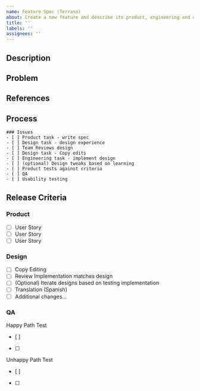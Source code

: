 ```yaml
---
name: Feature Spec (Terraso)
about: Create a new feature and describe its product, engineering and design work
title: ''
labels: ''
assignees: ''
---
```


## Description


## Problem


## References

## Process
```[tasklist]
### Issues
- [ ] Product task - write spec
- [ ] Design task - design experience
- [ ] Team Reviews design
- [ ] Design task - Copy edits
- [ ] Engineering task - implement design
- [ ] (optional) Design tweaks based on learning
- [ ] Product tests against criteria
- [ ] QA
- [ ] Usability testing
```

## Release Criteria

### Product
- [ ] User Story
- [ ] User Story
- [ ] User Story

### Design 
- [ ] Copy Editing
- [ ] Review Implementation matches design
- [ ] (Optional) Iterate designs based on testing implementation
- [ ] Translation (Spanish)
- [ ] Additional changes...

### QA
Happy Path Test
- [ ] 
- [ ] 

Unhappy Path Test
- [ ] 
- [ ] 

